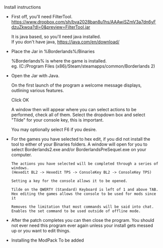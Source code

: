Install instructions

- First off, you'll need FilterTool.  
	https://www.dropbox.com/sh/bva2028ban8u1hs/AAAwiSZmV3a7dn6yFdzuZkwoa?dl=0&preview=FilterTool.jar

	It is java based, so you'll need java installed.  
	If you don't have java, https://java.com/en/download/


- Place the Jar in %Borderlands%/Binaries

	%Borderlands% is where the game is installed.  
	eg. (C:/Program Files (x86)/Steam/steamapps/common/Borderlands 2)


- Open the Jar with Java.

	On the first launch of the program a welcome message displays, outlining various features.

	Click OK

	A window then will appear where you can select actions to be performed, check all of them.
	Select the dropdown box and select "Tilde" for your console key, this is important.

	You may optionally select F6 if you desire.


-	For the games you have selected to hex edit, if you did not install the tool to either of your Binaries folders.
	A window will open for you to select Borderlands2.exe and/or BorderlandsPreSequel.exe on your computer.

		The actions you have selected will be completed through a series of windows.
		(Hexedit BL2 -> Hexedit TPS -> ConsoleKey BL2 -> ConsoleKey TPS)

		Setting a key for the console allows it to be opened.

		Tilde on the QWERTY (Standard) Keyboard is left of 1 and above TAB.
		Hex editing the games allows the console to be used for mods since it

		Removes the limitation that most commands will be said into chat.
		Enables the set command to be used outside of offline mode.

- After the patch completes you can then close the program.
		You should not ever need this program ever again unless your install gets messed up or you want to edit things.

- Installing the ModPack
	To be added
